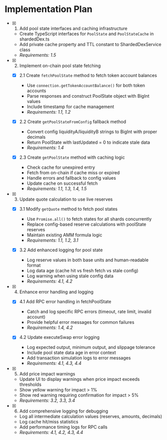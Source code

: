 # Implementation Plan

- [x] 1. Add pool state interfaces and caching infrastructure

  - Create TypeScript interfaces for `PoolState` and `PoolStateCache` in shardedDex.ts
  - Add private cache property and TTL constant to ShardedDexService class
  - _Requirements: 1.5_

- [x] 2. Implement on-chain pool state fetching

  - [x] 2.1 Create `fetchPoolState` method to fetch token account balances

    - Use `connection.getTokenAccountBalance()` for both token accounts
    - Parse responses and construct PoolState object with BigInt values
    - Include timestamp for cache management
    - _Requirements: 1.1, 1.2_

  - [x] 2.2 Create `getPoolStateFromConfig` fallback method

    - Convert config liquidityA/liquidityB strings to BigInt with proper decimals
    - Return PoolState with lastUpdated = 0 to indicate stale data
    - _Requirements: 1.4_

  - [x] 2.3 Create `getPoolState` method with caching logic
    - Check cache for unexpired entry
    - Fetch from on-chain if cache miss or expired
    - Handle errors and fallback to config values
    - Update cache on successful fetch
    - _Requirements: 1.1, 1.3, 1.4, 1.5_

- [x] 3. Update quote calculation to use live reserves

  - [x] 3.1 Modify `getQuote` method to fetch pool states

    - Use `Promise.all()` to fetch states for all shards concurrently
    - Replace config-based reserve calculations with poolState reserves
    - Maintain existing AMM formula logic
    - _Requirements: 1.1, 1.2, 3.1_

  - [x] 3.2 Add enhanced logging for pool state
    - Log reserve values in both base units and human-readable format
    - Log data age (cache hit vs fresh fetch vs stale config)
    - Log warning when using stale config data
    - _Requirements: 4.1, 4.2_

- [x] 4. Enhance error handling and logging

  - [x] 4.1 Add RPC error handling in fetchPoolState

    - Catch and log specific RPC errors (timeout, rate limit, invalid account)
    - Provide helpful error messages for common failures
    - _Requirements: 1.4, 4.2_

  - [x] 4.2 Update executeSwap error logging
    - Log expected output, minimum output, and slippage tolerance
    - Include pool state data age in error context
    - Add transaction simulation logs to error messages
    - _Requirements: 4.1, 4.3, 4.4_

- [x] 5. Add price impact warnings

  - Update UI to display warnings when price impact exceeds thresholds
  - Show yellow warning for impact > 1%
  - Show red warning requiring confirmation for impact > 5%
  - _Requirements: 3.2, 3.3, 3.4_

- [x] 6. Add comprehensive logging for debugging
  - Log all intermediate calculation values (reserves, amounts, decimals)
  - Log cache hit/miss statistics
  - Add performance timing logs for RPC calls
  - _Requirements: 4.1, 4.2, 4.3, 4.4_

